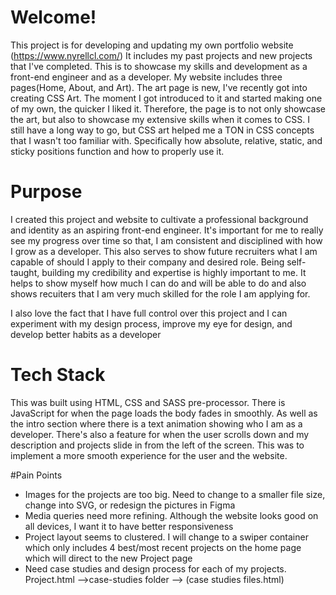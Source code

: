 # Welcome!

This project is for developing and updating my own portfolio website (https://www.nyrellcl.com/)
It includes my past projects and new projects that I've completed. This is to showcase my skills and development as a front-end engineer and as a developer. My website includes three pages(Home, About, and Art). The art page is new, I've recently got into creating CSS Art. The moment I got introduced to it and started making one of my own, the quicker I liked it. Therefore, the page is to not only showcase the art, but also to showcase my extensive skills when it comes to CSS. I still have a long way to go, but CSS art helped me a TON in CSS concepts that I wasn't too familiar with. Specifically how absolute, relative, static, and sticky positions function and how to properly use it. 

# Purpose
I created this project and website to cultivate a professional background and identity as an aspiring front-end engineer. It's important for me to really see my progress over time so that, I am consistent and disciplined with how I grow as a developer. This also serves to show future recruiters what I am capable of should I apply to their company and desired role. Being self-taught, building my credibility and expertise is highly important to me. It helps to show myself how much I can do and will be able to do and also shows recuiters that I am very much skilled for the role I am applying for.

I also love the fact that I have full control over this project and I can experiment with my design process, improve my eye for design, and develop better habits as a developer

# Tech Stack

This was built using HTML, CSS and SASS pre-processor. There is JavaScript for when the page loads the body fades in smoothly. As well as the intro section where there is a text animation showing who I am as a developer. There's also a feature for when the user scrolls down and my description and projects slide in from the left of the screen. This was to implement a more smooth experience for the user and the website. 

#Pain Points
- Images for the projects are too big. Need to change to a smaller file size, change into SVG, or redesign the pictures in Figma
- Media queries need more refining. Although the website looks good on all devices, I want it to have better responsiveness
- Project layout seems to clustered. I will change to a swiper container which only includes 4 best/most recent projects on the home page which will direct to the new Project page
- Need case studies and design process for each of my projects. Project.html -->case-studies folder --> (case studies files.html)
